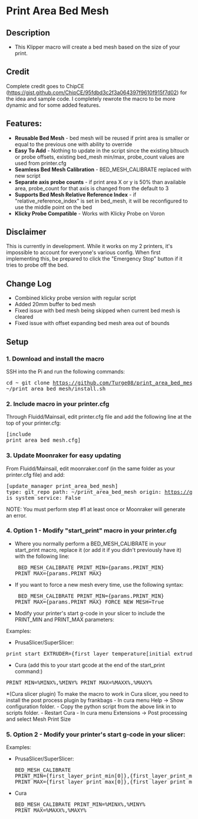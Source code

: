 # Print Area Bed Mesh

## Description

- This Klipper macro will create a bed mesh based on the size of your print.

## Credit

Complete credit goes to ChipCE (https://gist.github.com/ChipCE/95fdbd3c2f3a064397f9610f915f7d02) for the idea and sample code. I completely rewrote the macro to be more dynamic and for some added features.

## Features:
- **Reusable Bed Mesh** - bed mesh will be reused if print area is smaller or equal to the previous one with ability to override
- **Easy To Add** - Nothing to update in the script since the existing bltouch or probe offsets, existing bed_mesh min/max, probe_count values are used from printer.cfg
- **Seamless Bed Mesh Calibration** - BED_MESH_CALIBRATE replaced with new script
- **Separate axis probe counts** - if print area X or y is 50% than available area, probe_count for that axis is changed from the default to 3
- **Supports Bed Mesh Relative Reference Index** - if "relative_reference_index" is set in bed_mesh, it will be reconfigured to use the middle point on the bed
- **Klicky Probe Compatible** - Works with Klicky Probe on Voron

## Disclaimer

This is currently in development. While it works on my 2 printers, it's impossible to account for everyone's various config. When first implementing this, be prepared to click the "Emergency Stop" button if it tries to probe off the bed.

## Change Log

- Combined klicky probe version with regular script
- Added 20mm buffer to bed mesh
- Fixed issue with bed mesh being skipped when current bed mesh is cleared
- Fixed issue with offset expanding bed mesh area out of bounds

## Setup

### 1. Download and install the macro
SSH into the Pi and run the following commands:<pre>cd ~
git clone https://github.com/Turge08/print_area_bed_mesh.git
~/print_area_bed_mesh/install.sh</pre>

### 2. Include macro in your printer.cfg 
Through Fluidd/Mainsail, edit printer.cfg file and add the following line at the top of your printer.cfg: <pre>[include print_area_bed_mesh.cfg]</pre>

### 3. Update Moonraker for easy updating
From Fluidd/Mainsail, edit moonraker.conf (in the same folder as your printer.cfg file) and add:<pre>[update_manager print_area_bed_mesh]
type: git_repo
path: ~/print_area_bed_mesh
origin: https://github.com/Turge08/print_area_bed_mesh.git
is_system_service: False</pre>

NOTE: You must perform step #1 at least once or Moonraker will generate an error.

### 4. Option 1 - Modify "start_print" macro in your printer.cfg
- Where you normally perform a BED_MESH_CALIBRATE in your start_print macro, replace it (or add it if you didn't previously have it) with the following line:<pre>
BED_MESH_CALIBRATE PRINT_MIN={params.PRINT_MIN} PRINT_MAX={params.PRINT_MAX}
</pre>

- If you want to force a new mesh every time, use the following syntax:<pre>
BED_MESH_CALIBRATE PRINT_MIN={params.PRINT_MIN} PRINT_MAX={params.PRINT_MAX} FORCE_NEW_MESH=True
</pre>

- Modify your printer's start g-code in your slicer to include the PRINT_MIN and PRINT_MAX parameters:

Examples:


- PrusaSlicer/SuperSlicer:
<pre>print_start EXTRUDER={first_layer_temperature[initial_extruder] + extruder_temperature_offset[initial_extruder]} BED=[first_layer_bed_temperature] CHAMBER=[chamber_temperature] PRINT_MIN={first_layer_print_min[0]},{first_layer_print_min[1]} PRINT_MAX={first_layer_print_max[0]},{first_layer_print_max[1]}</pre>

- Cura (add this to your start gcode at the end of the start_print command:)
<pre>PRINT_MIN=%MINX%,%MINY% PRINT_MAX=%MAXX%,%MAXY%</pre>

*(Cura slicer plugin) To make the macro to work in Cura slicer, you need to install the post process plugin by frankbags - In cura menu Help -> Show configuration folder. - Copy the python script from the above link in to scripts folder. - Restart Cura - In cura menu Extensions -> Post processing and select Mesh Print Size

### 5. Option 2 - Modify your printer's start g-code in your slicer:

Examples:

- PrusaSlicer/SuperSlicer:<pre>BED_MESH_CALIBRATE PRINT_MIN={first_layer_print_min[0]},{first_layer_print_min[1]} PRINT_MAX={first_layer_print_max[0]},{first_layer_print_max[1]}</pre>

- Cura<pre>BED_MESH_CALIBRATE PRINT_MIN=%MINX%,%MINY% PRINT_MAX=%MAXX%,%MAXY%</pre>
